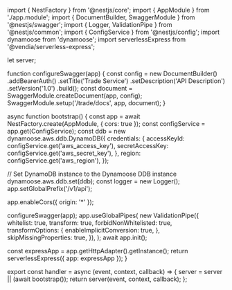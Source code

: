 import { NestFactory } from '@nestjs/core';
import { AppModule } from './app.module';
import { DocumentBuilder, SwaggerModule } from '@nestjs/swagger';
import { Logger, ValidationPipe } from '@nestjs/common';
import { ConfigService } from '@nestjs/config';
import dynamoose from 'dynamoose';
import serverlessExpress from '@vendia/serverless-express';

let server;

function configureSwagger(app) {
  const config = new DocumentBuilder()
    .addBearerAuth()
    .setTitle('Trade Service')
    .setDescription('API Description')
    .setVersion('1.0')
    .build();
  const document = SwaggerModule.createDocument(app, config);
  SwaggerModule.setup('/trade/docs', app, document);
}

async function bootstrap() {
  const app = await NestFactory.create(AppModule, { cors: true });
  const configService = app.get(ConfigService);
  const ddb = new dynamoose.aws.ddb.DynamoDB({
    credentials: {
      accessKeyId: configService.get('aws_access_key'),
      secretAccessKey: configService.get('aws_secret_key'),
    },
    region: configService.get('aws_region'),
  });

  // Set DynamoDB instance to the Dynamoose DDB instance
  dynamoose.aws.ddb.set(ddb);
  const logger = new Logger();
  app.setGlobalPrefix('/v1/api');

  app.enableCors({ origin: '*' });

  configureSwagger(app);
  app.useGlobalPipes(
    new ValidationPipe({
      whitelist: true,
      transform: true,
      forbidNonWhitelisted: true,
      transformOptions: {
        enableImplicitConversion: true,
      },
      skipMissingProperties: true,
    }),
  );
  await app.init();

  const expressApp = app.getHttpAdapter().getInstance();
  return serverlessExpress({ app: expressApp });
}

export const handler = async (event, context, callback) => {
  server = server || (await bootstrap());
  return server(event, context, callback);
};
